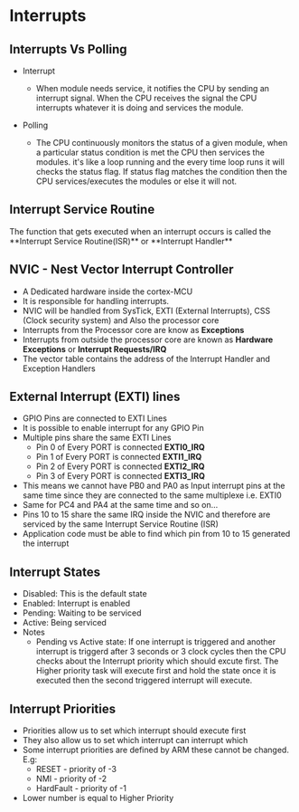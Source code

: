 # Interrupts

## Interrupts Vs Polling

- Interrupt 
  - When module needs service, it notifies the CPU by sending an interrupt signal. When the CPU receives the signal the CPU interrupts whatever it is doing and services the module.

- Polling
  - The CPU continuously monitors the status of a given module, when a particular status condition is met the CPU then services the modules. it's like a loop running and the every time loop runs it will checks the status flag. If status flag matches the condition then the CPU services/executes the modules or else it will not. 

## Interrupt Service Routine

<p> The function that gets executed when an interrupt occurs is called the **Interrupt Service Routine(ISR)** or **Interrupt Handler** </p>

 ## NVIC - Nest Vector Interrupt Controller
 
 - A Dedicated hardware inside the cortex-MCU
 - It is responsible for handling interrupts.
 - NVIC will be handled from SysTick, EXTI (External Interrupts), CSS (Clock security system) and Also the processor core
 - Interrupts from the Processor core are know as **Exceptions**
 - Interrupts from outside the processor core are known as **Hardware Exceptions** or **Interrupt Requests/IRQ**
 - The vector table contains the address of the Interrupt Handler and Exception Handlers
 
 
 ## External Interrupt (EXTI) lines
 
 - GPIO Pins are connected to EXTI Lines
 - It is possible to enable interrupt for any GPIO Pin
 - Multiple pins share the same EXTI Lines
   - Pin 0 of Every PORT is connected **EXTI0_IRQ**
   - Pin 1 of Every PORT is connected **EXTI1_IRQ**
   - Pin 2 of Every PORT is connected **EXTI2_IRQ**
   - Pin 3 of Every PORT is connected **EXTI3_IRQ**
- This means we cannot have PB0 and PA0 as Input interrupt pins at the same time since they are connected to the same multiplexe i.e. EXTI0
- Same for PC4 and PA4 at the same time and so on...
- Pins 10 to 15 share the same IRQ inside the NVIC and therefore are serviced by the same Interrupt Service Routine (ISR)
- Application code must be able to find which pin from 10 to 15 generated the interrupt
 
## Interrupt States

- Disabled: This is the default state
- Enabled: Interrupt is enabled
- Pending: Waiting to be serviced
- Active: Being serviced
- Notes
  - Pending vs Active state: If one interrupt is triggered and another interrupt is triggerd after 3 seconds or 3 clock cycles then the CPU checks about the Interrupt priority which should excute first. The Higher priority task will execute first and hold the state once it is executed then the second triggered interrupt will execute.

## Interrupt Priorities
- Priorities allow us to set which interrupt should execute first
- They also allow us to set which interrupt can interrupt which
- Some interrupt priorities are defined by ARM these cannot be changed. E.g:
  - RESET - priority of -3
  - NMI   - priority of -2
  - HardFault - priority of -1
- Lower number is equal to Higher Priority
